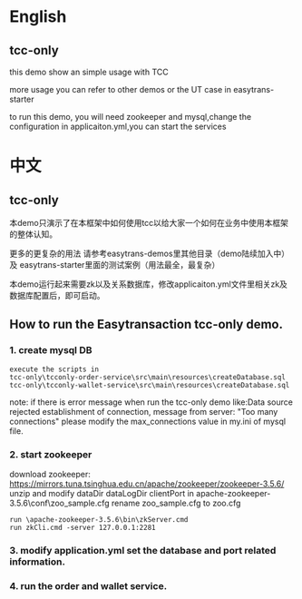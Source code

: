 # English
## tcc-only
this demo show an simple usage with TCC

more usage you can refer to other demos or the UT case in easytrans-starter

to run this demo, you will need zookeeper and mysql,change the configuration in applicaiton.yml,you can start the services


# 中文
## tcc-only
本demo只演示了在本框架中如何使用tcc以给大家一个如何在业务中使用本框架的整体认知。

更多的更复杂的用法 请参考easytrans-demos里其他目录（demo陆续加入中） 及 easytrans-starter里面的测试案例（用法最全，最复杂）

本demo运行起来需要zk以及关系数据库，修改applicaiton.yml文件里相关zk及数据库配置后，即可启动。


## How to run the Easytransaction tcc-only demo.

### 1. create mysql DB

	execute the scripts in 
	tcc-only\tcconly-order-service\src\main\resources\createDatabase.sql
	tcc-only\tcconly-wallet-service\src\main\resources\createDatabase.sql

note: if there is error message when run the tcc-only demo like:Data source rejected establishment of connection, message from server: "Too many connections"
please modify the max_connections value in my.ini of mysql file.

### 2. start zookeeper

download zookeeper: https://mirrors.tuna.tsinghua.edu.cn/apache/zookeeper/zookeeper-3.5.6/
unzip and modify dataDir dataLogDir clientPort in apache-zookeeper-3.5.6\conf\zoo_sample.cfg
rename zoo_sample.cfg to zoo.cfg

	run \apache-zookeeper-3.5.6\bin\zkServer.cmd
	run zkCli.cmd -server 127.0.0.1:2281

### 3. modify application.yml set the database and port related information.

### 4. run the order and wallet service.
